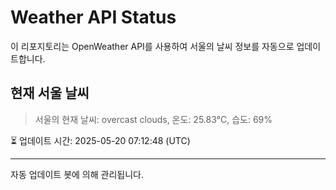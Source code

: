 
# Weather API Status

이 리포지토리는 OpenWeather API를 사용하여 서울의 날씨 정보를 자동으로 업데이트합니다.

## 현재 서울 날씨
> 서울의 현재 날씨: overcast clouds, 온도: 25.83°C, 습도: 69%

⏳ 업데이트 시간: 2025-05-20 07:12:48 (UTC)

---
자동 업데이트 봇에 의해 관리됩니다.
